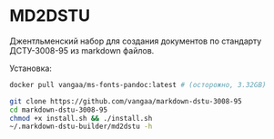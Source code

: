 # MD2DSTU
Джентльменский набор для создания документов по стандарту ДСТУ-3008-95 из markdown файлов.

Установка:

```bash
docker pull vangaa/ms-fonts-pandoc:latest # (осторожно, 3.32GB)

git clone https://github.com/vangaa/markdown-dstu-3008-95
cd markdown-dstu-3008-95
chmod +x install.sh && ./install.sh
~/.markdown-dstu-builder/md2dstu -h
```
